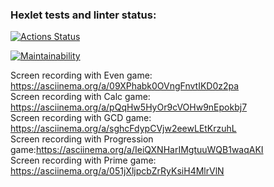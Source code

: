 ### Hexlet tests and linter status:
[![Actions Status](https://github.com/anastasiaBliznetsova/java-project-61/workflows/hexlet-check/badge.svg)](https://github.com/anastasiaBliznetsova/java-project-61/actions)

[![Maintainability](https://api.codeclimate.com/v1/badges/e7f564bbab9d5ea9415e/maintainability)](https://codeclimate.com/github/anastasiaBliznetsova/java-project-61/maintainability)

Screen recording with Even game: https://asciinema.org/a/09XPhabk0OVngFnvtIKD0z2pa  
Screen recording with Calc game: https://asciinema.org/a/pQqHw5HyOr9cVOHw9nEpokbj7  
Screen recording with GCD game: https://asciinema.org/a/sghcFdypCVjw2eewLEtKrzuhL  
Screen recording with Progression game:https://asciinema.org/a/IeiQXNHarIMgtuuWQB1waqAKI  
Screen recording with Prime game: https://asciinema.org/a/051jXljpcbZrRyKsiH4MlrVlN  
